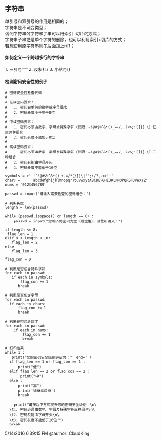 <link rel="stylesheet" href="./css/layout.css" type="text/css" />
<h2>字符串</h2>
单引号和双引号的作用是相同的；<br/>
字符串是不可变类型；<br/>
访问字符串的字符和子串可以用索引+切片的方式；<br/>
字符串子串或是单个字符的删除，也可以利用索引+切片的方式；<br/>
若想使用原字符串则在后面加上r/R；<br/>

<h4>如何定义一个跨越多行的字符串</h4>
1.	三引号"""
2.	反斜杠\
3.	小括号()

<h4>检测密码安全性的例子</h4>
	
	# 密码安全性检查代码
	#
	# 低级密码要求：
	#   1. 密码由单纯的数字或字母组成
	#   2. 密码长度小于等于8位
	#
	# 中级密码要求：
	#   1. 密码必须由数字、字母或特殊字符（仅限：~!@#$%^&*()_=-/,.?<>;:[]{}|\）任意两种组合
	#   2. 密码长度不能低于8位
	#
	# 高级密码要求：
	#   1. 密码必须由数字、字母及特殊字符（仅限：~!@#$%^&*()_=-/,.?<>;:[]{}|\）三种组合
	#   2. 密码只能由字母开头
	#   3. 密码长度不能低于16位

	symbols = r'''`!@#$%^&*()_+-=/*{}[]\|'";:/?,.<>'''
	chars = 	'abcdefghijklmnopqrstuvwxyzABCDEFGHIJKLMNOPQRSTUVWXYZ'
	nums = '0123456789'

	passwd = input('请输入需要检查的密码组合：')

	# 判断长度
	length = len(passwd)

	while (passwd.isspace() or length == 0) :
    	passwd = input("您输入的密码为空（或空格），请重新输入：")

	if length <= 8:
   	 flag_len = 1
	elif 8 < length < 16:
 	   flag_len = 2
	else:
 	   flag_len = 3

	flag_con = 0

	# 判断是否包含特殊字符
	for each in passwd:
 	   if each in symbols:
 	       flag_con += 1
  	      break
    
	# 判断是否包含字母
	for each in passwd:
 	  if each in chars:
  	      flag_con += 1
  	      break

	# 判断是否包含数字
	for each in passwd:
    	if each in nums:
    	    flag_con += 1
    	    break    

	# 打印结果
	while 1 :
 	   print("您的密码安全级别评定为：", end='')
  	  if flag_len == 1 or flag_con == 1 :
  	      print("低")
  	  elif flag_len == 2 or flag_con == 2 :
 	       print("中")
  	  else :
  	      print("高")
  	      print("请继续保持")
  	      break

    	print("请按以下方式提升您的密码安全级别：\n\
  	  \t1. 密码必须由数字、字母及特殊字符三种组合\n\
  	  \t2. 密码只能由字母开头\n\
  	  \t3. 密码长度不能低于16位'")
  	  break

5/14/2016 6:39:15 PM @author: CloudKing